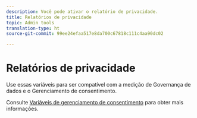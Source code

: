 ```yaml
---
description: Você pode ativar o relatório de privacidade.
title: Relatórios de privacidade
topic: Admin tools
translation-type: ht
source-git-commit: 99ee24efaa517e8da700c67818c111c4aa90dc02

---
```



# Relatórios de privacidade

Use essas variáveis para ser compatível com a medição de Governança de dados e o Gerenciamento de consentimento.

Consulte [Variáveis de gerenciamento de consentimento](/help/admin/c-data-governance/consent-variables.md) para obter mais informações.


